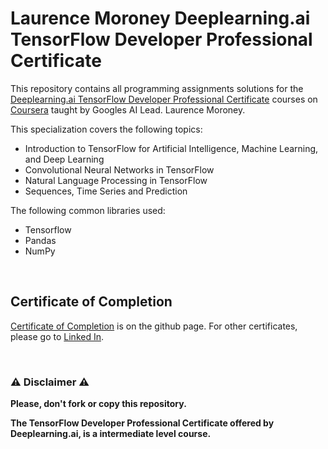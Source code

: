 # Laurence Moroney Deeplearning.ai TensorFlow Developer Professional Certificate
This repository contains all programming assignments solutions for the [Deeplearning.ai TensorFlow Developer Professional Certificate](https://www.coursera.org/professional-certificates/tensorflow-in-practice) courses on [Coursera](https://www.coursera.org) taught by Googles AI Lead. Laurence Moroney.

This specialization covers the following topics:
- Introduction to TensorFlow for Artificial Intelligence, Machine Learning, and Deep Learning
- Convolutional Neural Networks in TensorFlow
- Natural Language Processing in TensorFlow
- Sequences, Time Series and Prediction

The following common libraries used:
- Tensorflow
- Pandas
- NumPy

<br/>

## Certificate of Completion
[Certificate of Completion](https://github.com/hackerjeff705/deeplearning.ai_TF_Developer_Professional_Certification) is on the github page. For other certificates, please go to [Linked In](https://www.linkedin.com/in/jeff-paulo-fernandez-b37183152).



<br/>

### ⚠️ Disclaimer ⚠️
**Please, don't fork or copy this repository.**

**The TensorFlow Developer Professional Certificate offered by Deeplearning.ai, is a intermediate level course.**
